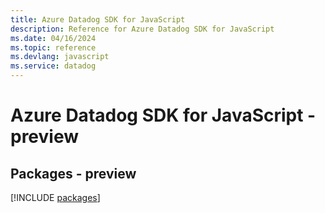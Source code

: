 ```yaml
---
title: Azure Datadog SDK for JavaScript
description: Reference for Azure Datadog SDK for JavaScript
ms.date: 04/16/2024
ms.topic: reference
ms.devlang: javascript
ms.service: datadog
---
```

# Azure Datadog SDK for JavaScript - preview
## Packages - preview
[!INCLUDE [packages](datadog-index.md)]